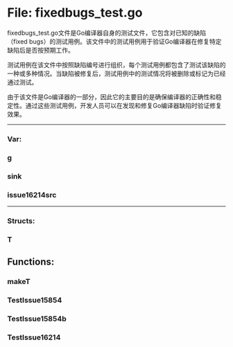 # File: fixedbugs_test.go

fixedbugs_test.go文件是Go编译器自身的测试文件，它包含对已知的缺陷（fixed bugs）的测试用例。该文件中的测试用例用于验证Go编译器在修复特定缺陷后是否按预期工作。

测试用例在该文件中按照缺陷编号进行组织，每个测试用例都包含了测试该缺陷的一种或多种情况。当缺陷被修复后，测试用例中的测试情况将被删除或标记为已经通过测试。

由于该文件是Go编译器的一部分，因此它的主要目的是确保编译器的正确性和稳定性。通过这些测试用例，开发人员可以在发现和修复Go编译器缺陷时验证修复效果。




---

### Var:

### g





### sink





### issue16214src








---

### Structs:

### T





## Functions:

### makeT





### TestIssue15854





### TestIssue15854b





### TestIssue16214





